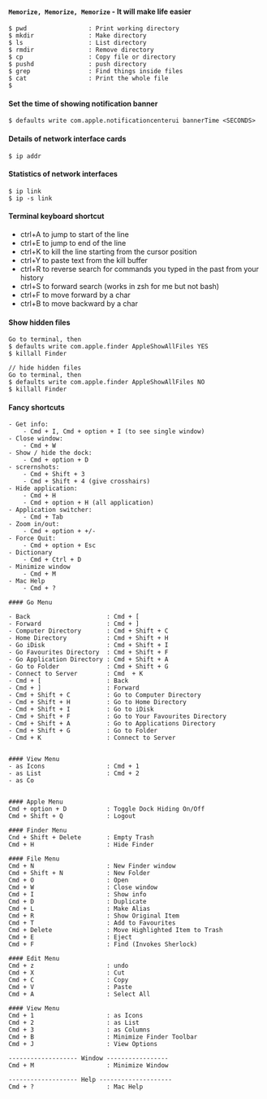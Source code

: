 #### `Memorize, Memorize, Memorize` - It will make life easier
```
$ pwd                 : Print working directory
$ mkdir               : Make directory
$ ls                  : List directory
$ rmdir               : Remove directory
$ cp                  : Copy file or directory
$ pushd               : push directory
$ grep                : Find things inside files
$ cat                 : Print the whole file
$ 
```

#### Set the time of showing notification banner
`$ defaults write com.apple.notificationcenterui bannerTime <SECONDS>`

#### Details of network interface cards
`$ ip addr`

#### Statistics of network interfaces
```
$ ip link
$ ip -s link
```
#### Terminal keyboard shortcut
- ctrl+A to jump to start of the line
- ctrl+E to jump to end of the line
- ctrl+K to kill the line starting from the cursor position
- ctrl+Y to paste text from the kill buffer
- ctrl+R to reverse search for commands you typed in the past from your history
- ctrl+S to forward search (works in zsh for me but not bash)
- ctrl+F to move forward by a char
- ctrl+B to move backward by a char

#### Show hidden files
```
Go to terminal, then
$ defaults write com.apple.finder AppleShowAllFiles YES
$ killall Finder

// hide hidden files
Go to terminal, then
$ defaults write com.apple.finder AppleShowAllFiles NO
$ killall Finder
```
#### Fancy shortcuts
```
- Get info:
   	- Cmd + I, Cmd + option + I (to see single window)
- Close window:
   	- Cmd + W
- Show / hide the dock:
	- Cmd + option + D
- scrernshots:
    - Cmd + Shift + 3
    - Cmd + Shift + 4 (give crosshairs)
- Hide application:
	- Cmd + H
	- Cmd + option + H (all application)
- Application switcher:
	- Cmd + Tab
- Zoom in/out:
	- Cmd + option + +/-
- Force Quit:
	- Cmd + option + Esc
- Dictionary
	- Cmd + Ctrl + D
- Minimize window
	- Cmd + M
- Mac Help
	- Cmd + ?

#### Go Menu

- Back                     : Cmd + [
- Forward                  : Cmd + ]
- Computer Directory       : Cmd + Shift + C
- Home Directory           : Cmd + Shift + H
- Go iDisk                 : Cmd + Shift + I
- Go Favourites Directory  : Cmd + Shift + F
- Go Application Directory : Cmd + Shift + A
- Go to Folder             : Cmd + Shift + G
- Connect to Server        : Cmd  + K
- Cmd + [                  : Back
- Cmd + ]                  : Forward
- Cmd + Shift + C          : Go to Computer Directory
- Cmd + Shift + H          : Go to Home Directory
- Cmd + Shift + I          : Go to iDisk
- Cmd + Shift + F          : Go to Your Favourites Directory
- Cmd + Shift + A          : Go to Applications Directory
- Cmd + Shift + G          : Go to Folder
- Cmd + K                  : Connect to Server


#### View Menu
- as Icons                 : Cmd + 1
- as List                  : Cmd + 2
- as Co


#### Apple Menu
Cmd + option + D           : Toggle Dock Hiding On/Off
Cmd + Shift + Q            : Logout

#### Finder Menu
Cnd + Shift + Delete       : Empty Trash
Cmd + H                    : Hide Finder

#### File Menu
Cmd + N                    : New Finder window
Cmd + Shift + N            : New Folder
Cmd + O                    : Open
Cmd + W                    : Close window
Cmd + I                    : Show info
Cmd + D                    : Duplicate
Cmd + L                    : Make Alias
Cmd + R                    : Show Original Item
Cmd + T                    : Add to Favourites
Cmd + Delete               : Move Highlighted Item to Trash
Cmd + E                    : Eject
Cmd + F                    : Find (Invokes Sherlock)

#### Edit Menu
Cmd + z                    : undo
Cmd + X                    : Cut
Cmd + C                    : Copy
Cmd + V                    : Paste
Cmd + A                    : Select All

#### View Menu
Cmd + 1                    : as Icons
Cmd + 2                    : as List
Cmd + 3                    : as Columns
Cmd + B                    : Minimize Finder Toolbar
Cmd + J                    : View Options

------------------- Window -----------------
Cmd + M                    : Minimize Window

------------------- Help --------------------
Cmd + ?                    : Mac Help
```




